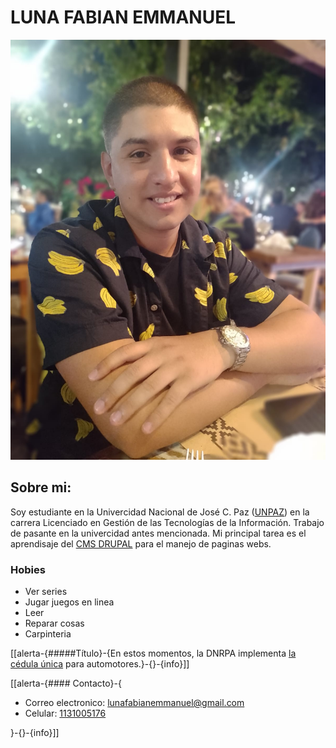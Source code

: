 # **LUNA FABIAN EMMANUEL**

![Una foto mia](/imagenes/yo.jpeg "Este soy yo")

## **Sobre mi:**

Soy estudiante en la Univercidad Nacional de José C. Paz ([UNPAZ](blank:#https://www.unpaz.edu.ar)) en la carrera Licenciado en Gestión de las Tecnologías de la Información. Trabajo de pasante en la univercidad antes mencionada. Mi principal tarea es el aprendisaje del [CMS DRUPAL](blank:#https://www.drupal.org)  para el manejo de paginas webs.

### Hobies

+ Ver series
+ Jugar juegos en linea
+ Leer 
+ Reparar cosas
+ Carpinteria

[[alerta-{#####Título}-{En estos momentos, la DNRPA implementa [la cédula única](http://google.com) para automotores.}-{}-{info}]]



[[alerta-{#### Contacto}-{
* Correo electronico: [lunafabianemmanuel@gmail.com](mailto:lunafabianemmanuel@gmail.com)
* Celular: [1131005176](blank:#https://api.whatsapp.com/send?phone=1131005176&text=Hola%20como%20estas?)

}-{}-{info}]]




